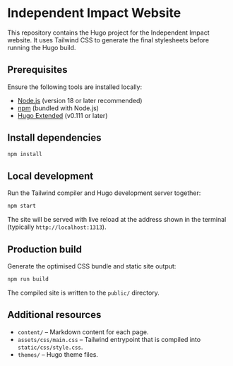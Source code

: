 # Independent Impact Website

This repository contains the Hugo project for the Independent Impact website. It uses Tailwind CSS to generate the final stylesheets before running the Hugo build.

## Prerequisites

Ensure the following tools are installed locally:

- [Node.js](https://nodejs.org/) (version 18 or later recommended)
- [npm](https://www.npmjs.com/) (bundled with Node.js)
- [Hugo Extended](https://gohugo.io/getting-started/installing/) (v0.111 or later)

## Install dependencies

```bash
npm install
```

## Local development

Run the Tailwind compiler and Hugo development server together:

```bash
npm start
```

The site will be served with live reload at the address shown in the terminal (typically `http://localhost:1313`).

## Production build

Generate the optimised CSS bundle and static site output:

```bash
npm run build
```

The compiled site is written to the `public/` directory.

## Additional resources

- `content/` – Markdown content for each page.
- `assets/css/main.css` – Tailwind entrypoint that is compiled into `static/css/style.css`.
- `themes/` – Hugo theme files.
